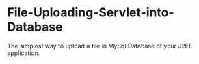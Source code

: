 # File-Uploading-Servlet-into-Database
The simplest way to upload a file in MySql Database of your J2EE application.
